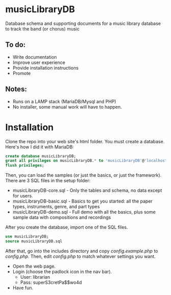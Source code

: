 # musicLibraryDB
Database schema and supporting documents for a music library database to track the band (or chorus) music

## To do:
- Write documentation
- Improve user experience
- Provide installation instructions
- Promote

## Notes:
- Runs on a LAMP stack (MariaDB/Mysql and PHP)
- No installer, some manual work will have to happen.

# Installation
Clone the repo into your web site's html folder.
You must create a database. Here's how I did it with MariaDB:

```sql
create database musicLibraryDB;
grant all privileges on musicLibraryDB.* to 'musicLibraryDB'@'localhost' identified by 'superS3cretPa$$wo4d';
flush privileges;
```

Then, you can load the samples (or just the basics, or just the framework). There are 3 SQL files in the setup folder:

- musicLibraryDB-core.sql - Only the tables and schema, no data except for users.
- musicLibraryDB-basic.sql - Basics to get you started: all the paper types, instruments, genre, and part types
- musicLibraryDB-demo.sql - Full demo with all the basics, plus some sample data with compositions and recordings

After you create the database, import one of the SQL files.

```sql
use musicLibraryDB;
source musicLibraryDB.sql
```

After that, go into the includes directory and copy *config.example.php* to *config.php*.
Then, edit *config.php* to match whatever settings you want.


- Open the web page.
- Login (choose the padlock icon in the nav bar).
    - User: librarian
    - Pass: superS3cretPa$$wo4d
- Have fun.
